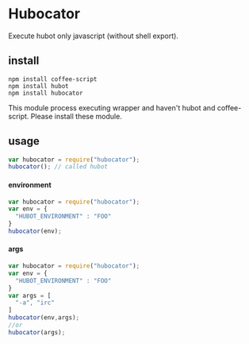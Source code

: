 # Hubocator
Execute hubot only javascript (without shell export).

## install

```
npm install coffee-script
npm install hubot
npm install hubocator
```
This module process executing wrapper and haven't hubot and coffee-script.
Please install these module.

## usage

 ```javascript
var hubocator = require("hubocator");
hubocator(); // called hubot
```

#### environment
```javascript
var hubocator = require("hubocator");
var env = {
  "HUBOT_ENVIRONMENT" : "FOO"
}
hubocator(env);
```

#### args
```javascript
var hubocator = require("hubocator");
var env = {
  "HUBOT_ENVIRONMENT" : "FOO"
}
var args = [
  "-a", "irc"
]
hubocator(env,args);
//or
hubocator(args);
```
